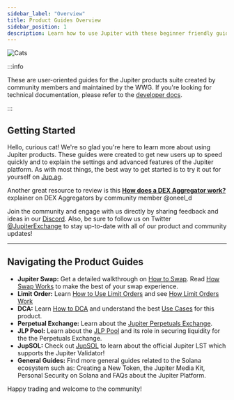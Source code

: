 ```yaml
---
sidebar_label: "Overview"
title: Product Guides Overview
sidebar_position: 1
description: Learn how to use Jupiter with these beginner friendly guides and tutorials.
---
```


<head>
    <title>Jupiter Guides: Welcome Catdets!</title>
    <meta name="twitter:card" content="summary" />
</head>


![Cats](../guides/img/cat_banner.png)

:::info

These are user-oriented guides for the Jupiter products suite created by community members and maintained by the WWG. If you're looking for technical documentation, please refer to the [developer docs](/docs).

:::

## Getting Started
Hello, curious cat! We're so glad you're here to learn more about using Jupiter products. These guides were created to get new users up to speed quickly and to explain the settings and advanced features of the Jupiter platform. As with most things, the best way to get started is to try it out for yourself on [Jup.ag](https://jup.ag).

Another great resource to review is this [**How does a DEX Aggregator work?**](https://oneel.notion.site/Jupiter-Aggregation-0ef3149cd3bb485b8e118432e6cf8472) explainer on DEX Aggregators by community member @oneel_d

Join the community and engage with us directly by sharing feedback and ideas in our [Discord](https://discord.gg/jup). Also, be sure to follow us on Twitter [@JupiterExchange](https://twitter.com/JupiterExchange) to stay up-to-date with all of our product and community updates! 

---

## Navigating the Product Guides
- **Jupiter Swap:** Get a detailed walkthrough on [How to Swap](/guides/jupiter-swap/swap). Read [How Swap Works](/guides/jupiter-swap/how-swap-works) to make the best of your swap experience.
- **Limit Order:** Learn [How to Use Limit Orders](/guides/limit-order/limit-order) and see [How Limit Orders Work](/guides/limit-order/how-lo-work)
- **DCA:** Learn [How to DCA](/guides/dca/how-to-dca) and understand the best [Use Cases](/guides/dca/explainer) for this product.
- **Perpetual Exchange:** Learn about the [Jupiter Perpetuals Exchange](/guides/perpetual-exchange/overview).
- **JLP Pool:** Learn about the [JLP Pool](/guides/jlp/jlp) and its role in securing liquidity for the the Perpetuals Exchange. 
- **JupSOL:**  Check out [JupSOL](/guides/jupsol/jupsol) to learn about the official Jupiter LST which supports the Jupiter Validator!
- **General Guides:** Find more general guides related to the Solana ecosystem such as: Creating a New Token, the Jupiter Media Kit, Personal Security on Solana and FAQs about the Jupiter Platform.

Happy trading and welcome to the community!


